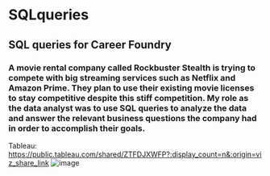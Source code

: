 # SQLqueries

## SQL queries for Career Foundry

### A movie rental company called Rockbuster Stealth is trying to compete with big streaming services such as Netflix and Amazon Prime. They plan to use their existing movie licenses to stay competitive despite this stiff competition. My role as the data analyst was to use SQL queries to analyze the data and answer the relevant business questions the company had in order to accomplish their goals.

Tableau: https://public.tableau.com/shared/ZTFDJXWFP?:display_count=n&:origin=viz_share_link
![image](https://github.com/emmanuelf37/SQLqueries/assets/104847369/360429d7-e55d-4a7f-a48d-52e5dc2d7592)
